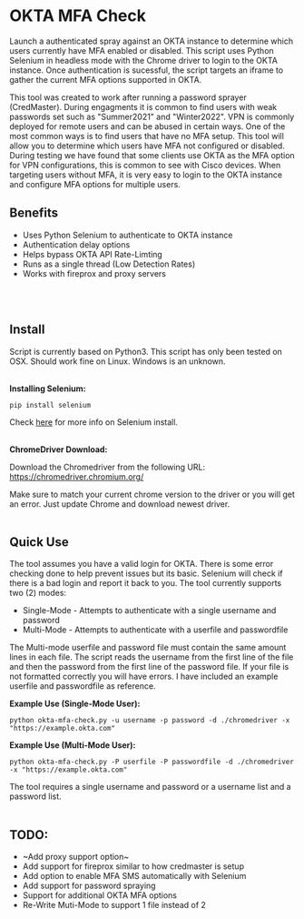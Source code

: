 # OKTA MFA Check

Launch a authenticated spray against an OKTA instance to determine which users currently have MFA enabled or disabled. This script uses Python Selenium in headless mode with the Chrome driver to login to the OKTA instance. Once authentication is sucessful, the script targets an iframe to gather the current MFA options supported in OKTA.  

This tool was created to work after running a password sprayer (CredMaster). During engagments it is common to find users with weak passwords set such as "Summer2021" and "Winter2022". VPN is commonly deployed for remote users and can be abused in certain ways. One of the most common ways is to find users that have no MFA setup. This tool will allow you to determine which users have MFA not configured or disabled. During testing we have found that some clients use OKTA as the MFA option for VPN configurations, this is common to see with Cisco devices. When targeting users without MFA, it is very easy to login to the OKTA instance and configure MFA options for multiple users.

## Benefits
- Uses Python Selenium to authenticate to OKTA instance
- Authentication delay options
- Helps bypass OKTA API Rate-Limting 
- Runs as a single thread (Low Detection Rates)
- Works with fireprox and proxy servers

<br/>
<br/>

## Install ##
Script is currently based on Python3. This script has only been tested on OSX. Should work fine on Linux. Windows is an unknown.
<br/>
<br/>

**Installing Selenium:**
```
pip install selenium
```
Check [here](https://selenium-python.readthedocs.io/installation.html) for more info on Selenium install.
<br/>
<br/>

**ChromeDriver Download:**

Download the Chromedriver from the following URL: https://chromedriver.chromium.org/

Make sure to match your current chrome version to the driver or you will get an error. Just update Chrome and download newest driver.
<br/>
<br/>

## Quick Use ##
The tool assumes you have a valid login for OKTA. There is some error checking done to help prevent issues but its basic. Selenium will check if there is a bad login and report it back to you. The tool currently supports two (2) modes:

- Single-Mode - Attempts to authenticate with a single username and password
- Multi-Mode - Attempts to authenticate with a userfile and passwordfile

The Multi-mode userfile and password file must contain the same amount lines in each file. The script reads the username from the first line of the file and then the password from the first line of the password file. If your file is not formatted correctly you will have errors. I have included an example userfile and passwordfile as reference. 

**Example Use (Single-Mode User):**
```
python okta-mfa-check.py -u username -p password -d ./chromedriver -x "https://example.okta.com"
```

**Example Use (Multi-Mode User):**
```
python okta-mfa-check.py -P userfile -P passwordfile -d ./chromedriver -x "https://example.okta.com"
```

The tool requires a single username and password or a username list and a password list.
<br/>
<br/>

## TODO:

- ~Add proxy support option~
- Add support for fireprox similar to how credmaster is setup
- Add option to enable MFA SMS automatically with Selenium
- Add support for password spraying
- Support for additional OKTA MFA options
- Re-Write Muti-Mode to support 1 file instead of 2
